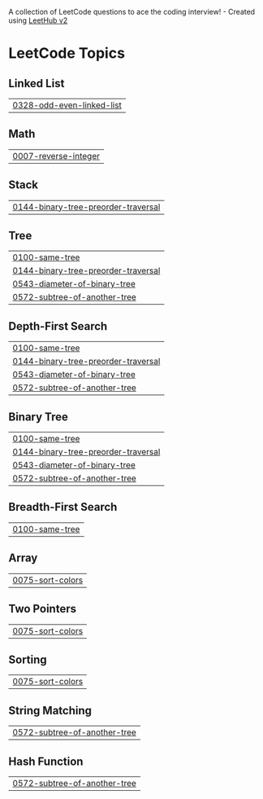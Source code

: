 A collection of LeetCode questions to ace the coding interview! - Created using [LeetHub v2](https://github.com/arunbhardwaj/LeetHub-2.0)
<!---LeetCode Topics Start-->
# LeetCode Topics
## Linked List
|  |
| ------- |
| [0328-odd-even-linked-list](https://github.com/Parthbangoria/leetcode/tree/master/0328-odd-even-linked-list) |
## Math
|  |
| ------- |
| [0007-reverse-integer](https://github.com/Parthbangoria/leetcode/tree/master/0007-reverse-integer) |
## Stack
|  |
| ------- |
| [0144-binary-tree-preorder-traversal](https://github.com/Parthbangoria/leetcode/tree/master/0144-binary-tree-preorder-traversal) |
## Tree
|  |
| ------- |
| [0100-same-tree](https://github.com/Parthbangoria/leetcode/tree/master/0100-same-tree) |
| [0144-binary-tree-preorder-traversal](https://github.com/Parthbangoria/leetcode/tree/master/0144-binary-tree-preorder-traversal) |
| [0543-diameter-of-binary-tree](https://github.com/Parthbangoria/leetcode/tree/master/0543-diameter-of-binary-tree) |
| [0572-subtree-of-another-tree](https://github.com/Parthbangoria/leetcode/tree/master/0572-subtree-of-another-tree) |
## Depth-First Search
|  |
| ------- |
| [0100-same-tree](https://github.com/Parthbangoria/leetcode/tree/master/0100-same-tree) |
| [0144-binary-tree-preorder-traversal](https://github.com/Parthbangoria/leetcode/tree/master/0144-binary-tree-preorder-traversal) |
| [0543-diameter-of-binary-tree](https://github.com/Parthbangoria/leetcode/tree/master/0543-diameter-of-binary-tree) |
| [0572-subtree-of-another-tree](https://github.com/Parthbangoria/leetcode/tree/master/0572-subtree-of-another-tree) |
## Binary Tree
|  |
| ------- |
| [0100-same-tree](https://github.com/Parthbangoria/leetcode/tree/master/0100-same-tree) |
| [0144-binary-tree-preorder-traversal](https://github.com/Parthbangoria/leetcode/tree/master/0144-binary-tree-preorder-traversal) |
| [0543-diameter-of-binary-tree](https://github.com/Parthbangoria/leetcode/tree/master/0543-diameter-of-binary-tree) |
| [0572-subtree-of-another-tree](https://github.com/Parthbangoria/leetcode/tree/master/0572-subtree-of-another-tree) |
## Breadth-First Search
|  |
| ------- |
| [0100-same-tree](https://github.com/Parthbangoria/leetcode/tree/master/0100-same-tree) |
## Array
|  |
| ------- |
| [0075-sort-colors](https://github.com/Parthbangoria/leetcode/tree/master/0075-sort-colors) |
## Two Pointers
|  |
| ------- |
| [0075-sort-colors](https://github.com/Parthbangoria/leetcode/tree/master/0075-sort-colors) |
## Sorting
|  |
| ------- |
| [0075-sort-colors](https://github.com/Parthbangoria/leetcode/tree/master/0075-sort-colors) |
## String Matching
|  |
| ------- |
| [0572-subtree-of-another-tree](https://github.com/Parthbangoria/leetcode/tree/master/0572-subtree-of-another-tree) |
## Hash Function
|  |
| ------- |
| [0572-subtree-of-another-tree](https://github.com/Parthbangoria/leetcode/tree/master/0572-subtree-of-another-tree) |
<!---LeetCode Topics End-->
